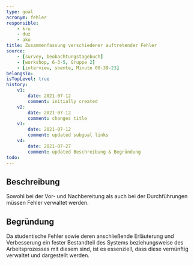 ```yaml
---
type: goal
acronym: fehler
responsible:
    - kru
    - duz
    - ako
title: Zusammenfassung verschiedener auftretender Fehler
source:
    - [survey, beobachtungstagebuch]
    - [workshop, 6-3-5, Gruppe 2]
    - [interview, sbente, Minute 00-39-23]
belongsTo: 
isTopLevel: true
history:
    v1:
        date: 2021-07-12
        comment: initially created
    v2:
        date: 2021-07-12
        comment: changes title
    v3:
        date: 2021-07-12
        comment: updated subgoal links
    v4:
        date: 2021-07-27
        comment: updated Beschreibung & Begründung
todo:
---
```


## Beschreibung

Sowohl bei der Vor- und Nachbereitung als auch bei der Durchführungen müssen Fehler verwaltet werden. 


## Begründung

Da studentische Fehler sowie deren anschließende Erläuterung und Verbesserung ein fester Bestandteil des Systems beziehungsweise des Arbeitsprozesses mit diesem sind, ist es essenziell, dass diese vernünftig verwaltet und dargestellt werden.
